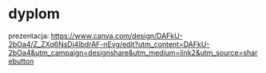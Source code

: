 # dyplom

prezentacja: https://www.canva.com/design/DAFkU-2bOa4/Z_ZXq6NsDj4lbdrAF-nEvg/edit?utm_content=DAFkU-2bOa4&utm_campaign=designshare&utm_medium=link2&utm_source=sharebutton
